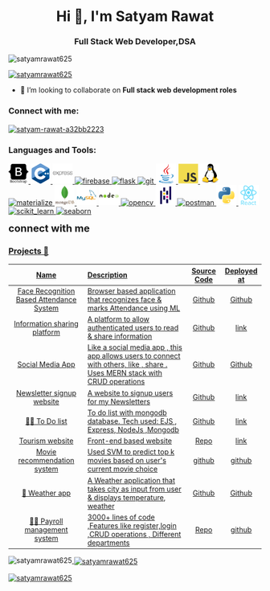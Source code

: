 <h1 align="center">Hi 👋, I'm Satyam Rawat</h1>
<h3 align="center">Full Stack Web Developer,DSA</h3>

<p align="left"> <img src="https://komarev.com/ghpvc/?username=satyamrawat625&label=Profile%20views&color=0e75b6&style=flat" alt="satyamrawat625" /> </p>

<p align="left"> <a href="https://github.com/ryo-ma/github-profile-trophy"><img src="https://github-profile-trophy.vercel.app/?username=satyamrawat625" alt="satyamrawat625" /></a> </p>

- 👯 I’m looking to collaborate on **Full stack web development roles**

<h3 align="left">Connect with me:</h3>
<p align="left">
<a href="https://linkedin.com/in/satyam-rawat-a32bb2223" target="blank"><img align="center" src="https://raw.githubusercontent.com/rahuldkjain/github-profile-readme-generator/master/src/images/icons/Social/linked-in-alt.svg" alt="satyam-rawat-a32bb2223" height="30" width="40" /></a>
</p>

<h3 align="left">Languages and Tools:</h3>
<p align="left"> <a href="https://getbootstrap.com" target="_blank" rel="noreferrer"> <img src="https://raw.githubusercontent.com/devicons/devicon/master/icons/bootstrap/bootstrap-plain-wordmark.svg" alt="bootstrap" width="40" height="40"/> </a> <a href="https://www.w3schools.com/cpp/" target="_blank" rel="noreferrer"> <img src="https://raw.githubusercontent.com/devicons/devicon/master/icons/cplusplus/cplusplus-original.svg" alt="cplusplus" width="40" height="40"/> </a> <a href="https://expressjs.com" target="_blank" rel="noreferrer"> <img src="https://raw.githubusercontent.com/devicons/devicon/master/icons/express/express-original-wordmark.svg" alt="express" width="40" height="40"/> </a> <a href="https://firebase.google.com/" target="_blank" rel="noreferrer"> <img src="https://www.vectorlogo.zone/logos/firebase/firebase-icon.svg" alt="firebase" width="40" height="40"/> </a> <a href="https://flask.palletsprojects.com/" target="_blank" rel="noreferrer"> <img src="https://www.vectorlogo.zone/logos/pocoo_flask/pocoo_flask-icon.svg" alt="flask" width="40" height="40"/> </a> <a href="https://git-scm.com/" target="_blank" rel="noreferrer"> <img src="https://www.vectorlogo.zone/logos/git-scm/git-scm-icon.svg" alt="git" width="40" height="40"/> </a> <a href="https://www.java.com" target="_blank" rel="noreferrer"> <img src="https://raw.githubusercontent.com/devicons/devicon/master/icons/java/java-original.svg" alt="java" width="40" height="40"/> </a> <a href="https://developer.mozilla.org/en-US/docs/Web/JavaScript" target="_blank" rel="noreferrer"> <img src="https://raw.githubusercontent.com/devicons/devicon/master/icons/javascript/javascript-original.svg" alt="javascript" width="40" height="40"/> </a> <a href="https://www.linux.org/" target="_blank" rel="noreferrer"> <img src="https://raw.githubusercontent.com/devicons/devicon/master/icons/linux/linux-original.svg" alt="linux" width="40" height="40"/> </a> <a href="https://materializecss.com/" target="_blank" rel="noreferrer"> <img src="https://raw.githubusercontent.com/prplx/svg-logos/5585531d45d294869c4eaab4d7cf2e9c167710a9/svg/materialize.svg" alt="materialize" width="40" height="40"/> </a> <a href="https://www.mongodb.com/" target="_blank" rel="noreferrer"> <img src="https://raw.githubusercontent.com/devicons/devicon/master/icons/mongodb/mongodb-original-wordmark.svg" alt="mongodb" width="40" height="40"/> </a> <a href="https://www.mysql.com/" target="_blank" rel="noreferrer"> <img src="https://raw.githubusercontent.com/devicons/devicon/master/icons/mysql/mysql-original-wordmark.svg" alt="mysql" width="40" height="40"/> </a> <a href="https://nodejs.org" target="_blank" rel="noreferrer"> <img src="https://raw.githubusercontent.com/devicons/devicon/master/icons/nodejs/nodejs-original-wordmark.svg" alt="nodejs" width="40" height="40"/> </a> <a href="https://opencv.org/" target="_blank" rel="noreferrer"> <img src="https://www.vectorlogo.zone/logos/opencv/opencv-icon.svg" alt="opencv" width="40" height="40"/> </a> <a href="https://pandas.pydata.org/" target="_blank" rel="noreferrer"> <img src="https://raw.githubusercontent.com/devicons/devicon/2ae2a900d2f041da66e950e4d48052658d850630/icons/pandas/pandas-original.svg" alt="pandas" width="40" height="40"/> </a> <a href="https://postman.com" target="_blank" rel="noreferrer"> <img src="https://www.vectorlogo.zone/logos/getpostman/getpostman-icon.svg" alt="postman" width="40" height="40"/> </a> <a href="https://www.python.org" target="_blank" rel="noreferrer"> <img src="https://raw.githubusercontent.com/devicons/devicon/master/icons/python/python-original.svg" alt="python" width="40" height="40"/> </a> <a href="https://reactjs.org/" target="_blank" rel="noreferrer"> <img src="https://raw.githubusercontent.com/devicons/devicon/master/icons/react/react-original-wordmark.svg" alt="react" width="40" height="40"/> </a> <a href="https://scikit-learn.org/" target="_blank" rel="noreferrer"> <img src="https://upload.wikimedia.org/wikipedia/commons/0/05/Scikit_learn_logo_small.svg" alt="scikit_learn" width="40" height="40"/> </a> <a href="https://seaborn.pydata.org/" target="_blank" rel="noreferrer"> <img src="https://seaborn.pydata.org/_images/logo-mark-lightbg.svg" alt="seaborn" width="40" height="40"/> </a> </p>

<p> 
<b style="font-size:20px">connect with me</b> <br><a href="https://www.linkedin.com/in/panwar2001/" target="_blank">   
</p>

### Projects 🌱

| Name | Description | Source Code | Deployed at |
|:----:|:------------|:----:|:-----------:|
|Face Recognition Based Attendance System| Browser based application that recognizes face & marks Attendance using ML|[Github](https://github.com/satyamrawat625/Face-recognition-attendance-system)|[Github](https://github.com/satyamrawat625/Face-recognition-attendance-system/)|
|Information sharing platform|A platform to allow authenticated users to read & share information|[Github]( https://github.com/satyamrawat625/Information-sharing-site)|[link](https://information-sharing-site.onrender.com/)|
|Social Media App|Like a social media app , this app allows users to connect with others, like , share . Uses MERN stack with CRUD operations|[Github]( https://github.com/satyamrawat625/social-media-app)|[Github]( https://github.com/satyamrawat625/social-media-app)|
|Newsletter signup website| A website to signup users for my Newsletters |[Github]( https://github.com/satyamrawat625/Newsletter-signup)|[link]( https://newsletter-signup-xq29.onrender.com/)|
|👨‍💻 To Do list |To do list with mongodb database.  Tech used: EJS , Express, NodeJs ,Mongodb |[Github](https://github.com/satyamrawat625/todo-List/)|[link](https://to-do-list-h34e.onrender.com/)|
|Tourism website| Front-end based website|[Repo](https://github.com/satyamrawat625/tourism-website) |[link](https://satyamrawat625.github.io/tourism-website/) |
|Movie recommendation system| Used SVM to predict top k movies based on user's current movie choice |[github](https://github.com/satyamrawat625/Movie-recommender-system)|[github](https://github.com/satyamrawat625/Movie-recommender-system)|
|👨 Weather app | A Weather application that takes city as input from user & displays temperature, weather  |[Github](https://github.com/satyamrawat625/Weather-website/)|[Github](https://to-do-list-h34e.onrender.com/)|
|📗📕 Payroll management system | 3000+ lines of code ,Features like register,login ,CRUD operations , Different departments| [Repo](https://github.com/satyamrawat625/Payroll-Mngt-System) |[github](https://github.com/satyamrawat625/Payroll-Mngt-System)|
    

<p><img align="left" src="https://github-readme-stats.vercel.app/api/top-langs?username=satyamrawat625&show_icons=true&locale=en&layout=compact" alt="satyamrawat625" /></p>

<p>&nbsp;<img align="center" src="https://github-readme-stats.vercel.app/api?username=satyamrawat625&show_icons=true&locale=en" alt="satyamrawat625" /></p>

<p><img align="center" src="https://github-readme-streak-stats.herokuapp.com/?user=satyamrawat625&" alt="satyamrawat625" /></p>
